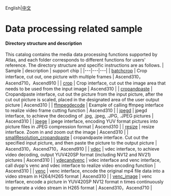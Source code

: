 English|[中文](README_CN.md)

#  Data processing related sample

#### Directory structure and description
This catalog contains the media data processing functions supported by Atlas, and each folder corresponds to different functions for users' reference. The directory structure and specific instructions are as follows.
| Sample  | description  | support chip |
|---|---|---|
| [batchcrop](./batchcrop)  | Crop interface, cut out, one picture with multiple frames  | Ascend310，Ascend710，Ascend910 |
| [crop](./crop)  | Crop interface, cut out the image area that needs to be used from the input image  | Ascend310 |
| [cropandpaste](./cropandpaste)  | Cropandpaste interface, cut out the picture from the input picture, after the cut out picture is scaled, placed in the designated area of the user output picture | Ascend310 |
| [ffmpegdecode](./ffmpegdecode) | Example of calling ffmpeg interface to realize video frame cutting function | Ascend310 |
| [jpegd](./jpegd)  | jpegd interface, to achieve the decoding of .jpg, .jpeg, .JPG, .JPEG pictures  | Ascend310 |
| [jpege](./jpege)  | jpege interface, encoding YUV format pictures into picture files in JPEG compression format  | Ascend310 |
| [resize](./resize)  | resize interface. Zoom in and zoom out the image  | Ascend310 |
| [smallResolution_cropandpaste](./smallResolution_cropandpaste)  | cropandpaste interface. Cut out the specified input picture, and then paste the picture to the output picture  | Ascend310，Ascend710，Ascend910 |
| [vdec](./vdec)  | vdec interface, to achieve video decoding, output YUV420SP format (including NV12 and NV21) pictures  | Ascend310 |
| [vdecandvenc](./vdecandvenc)  | vdec interface and venc interface, call dvpp's venc and vdec interface to realize video encoding function  | Ascend310 |
| [venc](./venc) | venc interface, encode the original mp4 file data into a video stream in H264/H265 format | Ascend310 |
| [venc_image](./venc_image) | venc interface, encode a picture in YUV420SP NV12 format n times continuously to generate a video stream in H265 format | Ascend310，Ascend710 |